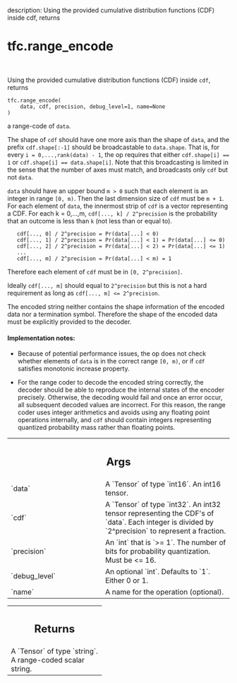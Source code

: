 description: Using the provided cumulative distribution functions (CDF) inside cdf, returns

<div itemscope itemtype="http://developers.google.com/ReferenceObject">
<meta itemprop="name" content="tfc.range_encode" />
<meta itemprop="path" content="Stable" />
</div>

# tfc.range_encode

<!-- Insert buttons and diff -->

<table class="tfo-notebook-buttons tfo-api nocontent" align="left">

</table>



Using the provided cumulative distribution functions (CDF) inside `cdf`, returns

<pre class="devsite-click-to-copy prettyprint lang-py tfo-signature-link">
<code>tfc.range_encode(
    data, cdf, precision, debug_level=1, name=None
)
</code></pre>



<!-- Placeholder for "Used in" -->

a range-code of `data`.

The shape of `cdf` should have one more axis than the shape of `data`, and the
prefix `cdf.shape[:-1]` should be broadcastable to `data.shape`. That is, for
every `i = 0,...,rank(data) - 1`, the op requires that either
`cdf.shape[i] == 1` or `cdf.shape[i] == data.shape[i]`. Note that this
broadcasting is limited in the sense that the number of axes must match, and
broadcasts only `cdf` but not `data`.

`data` should have an upper bound `m > 0` such that each element is an integer
in range `[0, m)`. Then the last dimension size of `cdf` must be `m + 1`. For
each element of `data`, the innermost strip of `cdf` is a vector representing a
CDF. For each k = 0,...,m, `cdf[..., k] / 2^precision` is the probability that
an outcome is less than `k` (not less than or equal to).

```
   cdf[..., 0] / 2^precision = Pr(data[...] < 0)
   cdf[..., 1] / 2^precision = Pr(data[...] < 1) = Pr(data[...] <= 0)
   cdf[..., 2] / 2^precision = Pr(data[...] < 2) = Pr(data[...] <= 1)
   ...
   cdf[..., m] / 2^precision = Pr(data[...] < m) = 1
```

Therefore each element of `cdf` must be in `[0, 2^precision]`.

Ideally `cdf[..., m]` should equal to `2^precision` but this is not a hard
requirement as long as `cdf[..., m] <= 2^precision`.

The encoded string neither contains the shape information of the encoded data
nor a termination symbol. Therefore the shape of the encoded data must be
explicitly provided to the decoder.

#### Implementation notes:



- Because of potential performance issues, the op does not check whether
elements of `data` is in the correct range `[0, m)`, or if `cdf` satisfies
monotonic increase property.

- For the range coder to decode the encoded string correctly, the decoder should
be able to reproduce the internal states of the encoder precisely. Otherwise,
the decoding would fail and once an error occur, all subsequent decoded values
are incorrect. For this reason, the range coder uses integer arithmetics and
avoids using any floating point operations internally, and `cdf` should contain
integers representing quantized probability mass rather than floating points.

<!-- Tabular view -->
 <table class="responsive fixed orange">
<colgroup><col width="214px"><col></colgroup>
<tr><th colspan="2"><h2 class="add-link">Args</h2></th></tr>

<tr>
<td>
`data`
</td>
<td>
A `Tensor` of type `int16`. An int16 tensor.
</td>
</tr><tr>
<td>
`cdf`
</td>
<td>
A `Tensor` of type `int32`.
An int32 tensor representing the CDF's of `data`. Each integer is divided
by `2^precision` to represent a fraction.
</td>
</tr><tr>
<td>
`precision`
</td>
<td>
An `int` that is `>= 1`.
The number of bits for probability quantization. Must be <= 16.
</td>
</tr><tr>
<td>
`debug_level`
</td>
<td>
An optional `int`. Defaults to `1`. Either 0 or 1.
</td>
</tr><tr>
<td>
`name`
</td>
<td>
A name for the operation (optional).
</td>
</tr>
</table>



<!-- Tabular view -->
 <table class="responsive fixed orange">
<colgroup><col width="214px"><col></colgroup>
<tr><th colspan="2"><h2 class="add-link">Returns</h2></th></tr>
<tr class="alt">
<td colspan="2">
A `Tensor` of type `string`. A range-coded scalar string.
</td>
</tr>

</table>

